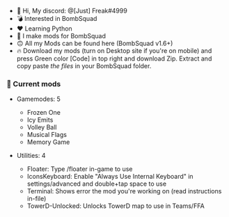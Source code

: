 - 👋 Hi, My discord: @[Just] Freak#4999
- 💣 Interested in BombSquad
- ❤️ Learning Python
- 🙂 I make mods for BombSquad
- 🙃 All my Mods can be found here (BombSquad v1.6+)
- 🔥 Download my mods (turn on Desktop site if you're on mobile) and 
press Green color [Code] in top right and download Zip.
Extract and copy paste *the files* in your BombSquad folder.


### 🎯 Current mods
* Gamemodes: 5
   * Frozen One
   * Icy Emits
   * Volley Ball
   * Musical Flags
   * Memory Game

* Utilities: 4
   * Floater: Type /floater in-game to use
   * IconsKeyboard: Enable "Always Use Internal Keyboard" in settings/advanced and double+tap space to use
   * Terminal: Shows error the mod you're working on (read instructions in-file)
   * TowerD-Unlocked: Unlocks TowerD map to use in Teams/FFA
